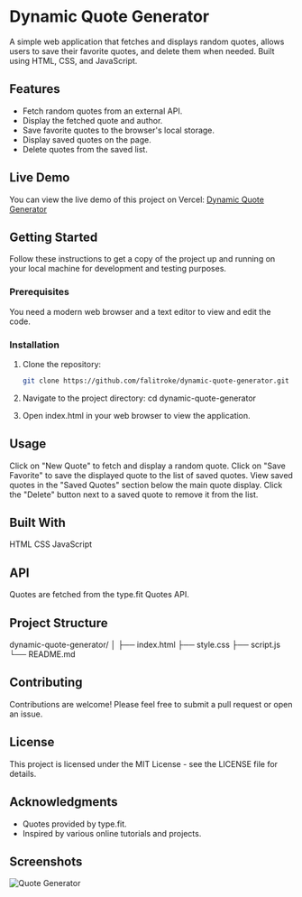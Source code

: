 # Dynamic Quote Generator

A simple web application that fetches and displays random quotes, allows users to save their favorite quotes, and delete them when needed. Built using HTML, CSS, and JavaScript.

## Features

- Fetch random quotes from an external API.
- Display the fetched quote and author.
- Save favorite quotes to the browser's local storage.
- Display saved quotes on the page.
- Delete quotes from the saved list.

## Live Demo

You can view the live demo of this project on Vercel: [Dynamic Quote Generator](https://dynamic-quote-generator.vercel.app)

## Getting Started

Follow these instructions to get a copy of the project up and running on your local machine for development and testing purposes.

### Prerequisites

You need a modern web browser and a text editor to view and edit the code.

### Installation

1. Clone the repository:

   ```bash
   git clone https://github.com/falitroke/dynamic-quote-generator.git

2. Navigate to the project directory:
   cd dynamic-quote-generator

3. Open index.html in your web browser to view the application.

## Usage

Click on "New Quote" to fetch and display a random quote.
Click on "Save Favorite" to save the displayed quote to the list of saved quotes.
View saved quotes in the "Saved Quotes" section below the main quote display.
Click the "Delete" button next to a saved quote to remove it from the list.

## Built With

HTML
CSS
JavaScript

## API

Quotes are fetched from the type.fit Quotes API.

## Project Structure

dynamic-quote-generator/
│
├── index.html
├── style.css
├── script.js
└── README.md

## Contributing

Contributions are welcome! Please feel free to submit a pull request or open an issue.

## License

This project is licensed under the MIT License - see the LICENSE file for details.

## Acknowledgments
   
   - Quotes provided by type.fit.
   - Inspired by various online tutorials and projects.

## Screenshots
![Quote Generator](docs/screenshot.png)
